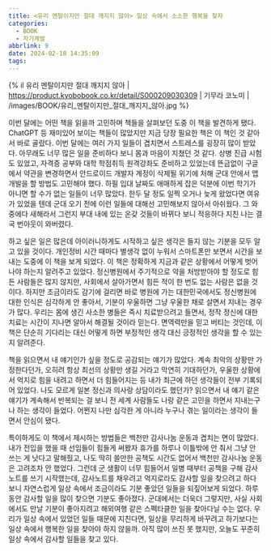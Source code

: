 ```yaml
---
title: <유리 멘탈이지만 절대 깨지지 않아> 일상 속에서 소소한 행복을 찾자
categories:
  - BOOK
  - 자기계발
abbrlink: 9
date: 2024-02-18 14:35:09
tags:
---
```


{% il 유리 멘탈이지만 절대 깨지지 않아 | https://product.kyobobook.co.kr/detail/S000209030309 | 기무라 코노미 | /images/BOOK/유리_멘탈이지만_절대_깨지지_않아.jpg %}

이번 달에는 어떤 책을 읽을까 고민하며 책들을 살펴보던 도중 이 책을 발견하게 됐다. ChatGPT 등 재미있어 보이는 책들이 많았지만 지금 당장 필요한 책은 이 책인 것 같아서 바로 골랐다. 이번 달에는 여러 가지 일들이 겹치면서 스트레스를 굉장히 많이 받았다. 아무래도 너무 많은 일을 준비하다 보니 몸과 마음이 지쳤던 것 같다. 상병 진급 시험도 있었고, 자격증 공부와 대학 학점취득 원격강좌도 준비하고 있었는데 뜬금없이 구글에서 약관을 변경하면서 안드로이드 개발자 계정이 삭제될 위기에 처해 군대 안에서 앱 개발을 할 방법도 고민해야 했다. 하필 입대 날짜도 애매하게 잡은 덕분에 이번 학기가 아니면 할 수가 없는 일들이 너무 많았다. 한두 달 정도 일찍 오거나 늦게 왔었다면 여유가 있었을 텐데 군대 오기 전에 이런 일들에 대해선 고민해보지 않아서 아쉬웠다. 그 와중에다 새해라서 그런지 부대 내에 있는 온갖 것들이 바뀌다 보니 적응하다 지친 나는 결국 번아웃이 와버렸다.

하고 싶은 일은 많은데 아이러니하게도 시작하고 싶은 생각은 들지 않는 기분을 모두 알고 있을 것이다. 개인정비 시간 때마다 별생각 없이 누워서 스마트폰만 보면서 시간을 보내는 도중에 이 책을 보게 되었다. 이 책은 정확하게 지금과 같은 상황에서 어떻게 벗어나야 하는지 알려주고 있었다. 정신병원에서 주기적으로 약을 처방받아야 할 정도로 힘든 사람들은 많지 않지만, 사회에서 살아가면서 힘든 적이 한 번도 없는 사람은 없을 것이다. 하지만 조금이라도 감기에 걸리면 바로 병원에 가는 대한민국에서도 정신병원에 대한 인식은 심각하게 안 좋아서, 기분이 우울하면 그냥 우울한 채로 살면서 지내는 경우가 많다. 우리는 몸에 생긴 사소한 병들은 즉시 치료받으려고 들면서, 정작 정신에 대한 치료는 시간이 지나면 알아서 해결될 것이라 믿는다. 면역력만을 믿고 버티는 것인데, 이 책은 단순히 기다리는 대신 어떻게 하면 부정적인 생각 대신 긍정적인 생각을 할 수 있는지 알려준다.

책을 읽으면서 내 얘기인가 싶을 정도로 공감되는 얘기가 많았다. 계속 최악의 상황만 가정한다던가, 오히려 항상 최선의 상황만 생길 거라고 막연히 기대하던가, 우울한 상황에서 억지로 힘을 내려고 하면서 더 힘들어지는 등 내가 최근에 하던 생각들이 전부 기록되어 있었다. 나도 모르게 일본 정신과 의사랑 상담이라도 했던가? 읽으면서 내 얘기 같은 얘기가 계속해서 반복되는 걸 보니 전 세계 사람들도 나랑 같은 고민을 하면서 지내는구나 하는 생각이 들었다. 어쩐지 나만 심각한 게 아니라 누구나 겪는 일이라는 생각이 들면서 안심이 됐다.

특이하게도 이 책에서 제시하는 방법들은 백천만 감사나눔 운동과 겹치는 면이 많았다. 내가 전입을 했을 때 선임들이 힘들게 써봤자 휴가를 하루나 이틀밖에 안 줘서 그냥 안 쓰는 게 낫다고 말해줬고, 나도 딱히 쓸만한 공책도 시간도 없어서 백천만 감사나눔 운동은 고려조차 안 했었다. 그런데 군 생활이 너무 힘들어서 일병 때부터 공책을 구해 감사노트를 쓰기 시작했는데, 감사노트를 채우려고 억지로라도 감사할 일을 찾으려고 하다 보니 자연스럽게 일상 속에서 조금이라도 기분 좋았던 일들을 되짚어보게 되었다. 하루 동안 감사할 일을 많이 찾으면 기분도 좋아졌다. 군대에서는 더욱더 그렇지만, 사실 사회에서도 만날 기분이 좋아지려고 해외여행 같은 스펙타클한 일을 찾아다닐 수는 없다. 우리가 일상 속에서 있었던 일들 때문에 지친다면, 일상을 무리하게 바꾸려고 하기보다는 일상 속에서 행복한 일을 찾아야 하지 않을까. 아직 많이 쓰진 못 했지만, 오늘도 꾸준히 일상 속에서 감사할 일들을 찾고 있다.
